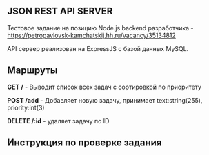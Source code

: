 ## JSON REST API SERVER

Тестовое задание на позицию Node.js backend разработчика - https://petropavlovsk-kamchatskij.hh.ru/vacancy/35134812

API сервер реализован на ExpressJS с базой данных MySQL.

## Маршруты

**GET /** - Выводит список всех задач с сортировкой по приоритету

**POST /add** - Добавляет новую задачу, принимает text:string(255), priority:int(3)

**DELETE /:id** - удаляет задачу по ID

## Инструкция по проверке задания